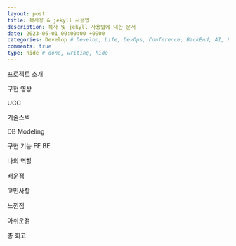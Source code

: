 ```yaml
---
layout: post
title: 복사용 & jekyll 사용법
description: 복사 및 jekyll 사용법에 대한 문서
date: 2023-06-01 00:00:00 +0900
categories: Develop # Develop, Life, DevOps, Conference, BackEnd, AI, Etc, retrospect
comments: true
type: hide # done, writing, hide
---
```


프로젝트 소개

구현 영상

UCC

기술스텍

DB Modeling

구현 기능
FE
BE

나의 역할

배운점

고민사항

느낀점

아쉬운점

총 회고
